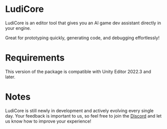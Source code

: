 # LudiCore

LudiCore is an editor tool that gives you an AI game dev assistant directly in your engine.

Great for prototyping quickly, generating code, and debugging effortlessly!

# Requirements

This version of the package is compatible with Unity Editor 2022.3 and later.

# Notes

LudiCore is still newly in development and actively evolving every single day. Your feedback is important to us, so feel free to join the [Discord](https://discord.com/invite/g3yccvZF7t) and let us know how to improve your experience!
